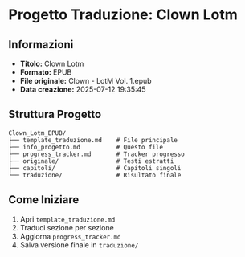 # Progetto Traduzione: Clown Lotm

## Informazioni
- **Titolo:** Clown Lotm
- **Formato:** EPUB
- **File originale:** Clown - LotM Vol. 1.epub
- **Data creazione:** 2025-07-12 19:35:45

## Struttura Progetto
```
Clown_Lotm_EPUB/
├── template_traduzione.md    # File principale
├── info_progetto.md          # Questo file
├── progress_tracker.md       # Tracker progresso
├── originale/                # Testi estratti
├── capitoli/                 # Capitoli singoli
└── traduzione/               # Risultato finale
```

## Come Iniziare
1. Apri `template_traduzione.md`
2. Traduci sezione per sezione
3. Aggiorna `progress_tracker.md`
4. Salva versione finale in `traduzione/`
